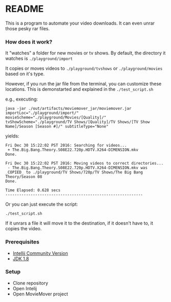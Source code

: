 # README #
This is a program to automate your video downloads. It can even unrar those pesky rar files. 


### How does it work? ###
It "watches" a folder for new movies or tv shows. By default, the directory it watches is `./playground/import`

It copies or moves videos to `./playground/tvshows` or `./playground/movies` based on it's type. 

However, if you run the jar file from the terminal, you can customize these locations. This is demonstarted and explained in the `./test_script.sh`

e.g., executing:
```
java -jar ./out/artifacts/moviemover_jar/moviemover.jar importLoc="./playground/import/"
movieScheme="./playground/Movies/[Quality]/" tvShowScheme="./playground/TV Shows/[Quality]/TV Shows/[TV Show Name]/Season [Season #]/" subtitleType="None"
```
yields:
```
Fri Dec 30 15:22:02 PST 2016: Searching for videos...
 + The.Big.Bang.Theory.S08E22.720p.HDTV.X264-DIMENSION.mkv
Done.

Fri Dec 30 15:22:02 PST 2016: Moving videos to correct directories...
 - The.Big.Bang.Theory.S08E22.720p.HDTV.X264-DIMENSION.mkv was _COPIED_ to ./playground/TV Shows/720p/TV Shows/The Big Bang Theory/Season 08
Done.

Time Elapsed: 0.628 secs
------------------------------------------------------------
```

Or you can just execute the script:
```
./test_script.sh 
```

If it unrars a file it will move it to the destination, if it doesn't have to, it copies the video.


### Prerequisites ###
* [Intellij Community Version](https://www.jetbrains.com/idea/download/)
* [JDK 1.8](http://www.oracle.com/technetwork/java/javase/downloads/jdk8-downloads-2133151.html)


### Setup ###

* Clone repository
* Open Intelij
* Open MovieMover project